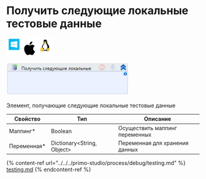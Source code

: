 # Получить следующие локальные тестовые данные

![](../../../resources/activities/basic/testing/image-100-1-1-1-1-1-1-1-2-153.png)

![](../../../resources/activities/basic/testing/image-215.png)

Элемент, получающие следующие локальные тестовые данные

| Свойство     | Тип                         | Описание                       |
| ------------ | --------------------------- | ------------------------------ |
| Маппинг\*    | Boolean                     | Осуществить маппинг переменных |
| Переменная\* | Dictionary\<String, Object> | Переменная для хранения данных |

{% content-ref url="../../../primo-studio/process/debug/testing.md" %}
[testing.md](../../../primo-studio/process/debug/testing.md)
{% endcontent-ref %}
